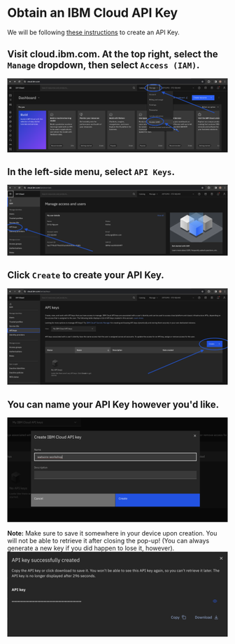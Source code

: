 # Obtain an IBM Cloud API Key
We will be following [these instructions](https://cloud.ibm.com/docs/account?topic=account-userapikey&interface=ui#create_user_key) to create an API Key.

## Visit cloud.ibm.com. At the top right, select the `Manage` dropdown, then select `Access (IAM)`.
![manage-access](./images/manage-access.png)

## In the left-side menu, select `API Keys`.
![api-keys](./images/api-keys.png)

## Click `Create` to create your API Key.
![create-button](./images/create-button.png)

## You can name your API Key however you'd like.
![create-api-key](./images/create-api-key.png)

**Note:** Make sure to save it somewhere in your device upon creation. You will not be able to retrieve it after closing the pop-up! (You can always generate a new key if you did happen to lose it, however).
![api-key](./images/api-key.png)